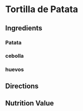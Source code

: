 # Tortilla de Patata
## Ingredients
### Patata
### cebolla
### huevos
## Directions

## Nutrition Value
